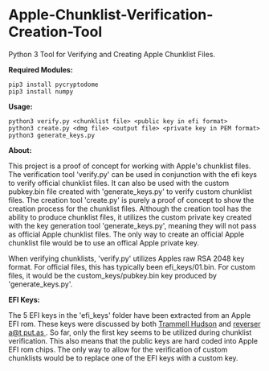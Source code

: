 # Apple-Chunklist-Verification-Creation-Tool
Python 3 Tool for Verifying and Creating Apple Chunklist Files.

__Required Modules:__
```
pip3 install pycryptodome
pip3 install numpy
```

__Usage:__
```
python3 verify.py <chunklist file> <public key in efi format>
python3 create.py <dmg file> <output file> <private key in PEM format>
python3 generate_keys.py
```

__About:__

This project is a proof of concept for working with Apple's chunklist files. The verification tool 'verify.py' can be used in conjunction with the efi keys to verify official chunklist files. It can also be used with the custom pubkey.bin file created with 'generate_keys.py' to verify custom chunklist files. The creation tool 'create.py' is purely a proof of concept to show the creation process for the chunklist files. Although the creation tool has the ability to produce chunklist files, it utilizes the custom private key created with the key generation tool 'generate_keys.py', meaning they will not pass as official Apple chunklist files. The only way to create an official Apple chunklist file would be to use an offical Apple private key.

When verifying chunklists, 'verify.py' utilizes Apples raw RSA 2048 key format. For official files, this has typically been efi_keys/01.bin. For custom files, it would be the custom_keys/pubkey.bin key produced by 'generate_keys.py'.

__EFI Keys:__

The 5 EFI keys in the 'efi_keys' folder have been extracted from an Apple EFI rom. These keys were discussed by both <a href = "https://trmm.net/Thunderstrike_31c3">Trammell Hudson</a> and <a href = "https://reverse.put.as/2016/06/25/apple-efi-firmware-passwords-and-the-scbo-myth/"> reverser a@t put.as </a>. So far, only the first key seems to be utilized during chunklist verification. This also means that the public keys are hard coded into Apple EFI rom chips. The only way to allow for the verification of custom chunklists would be to replace one of the EFI keys with a custom key.
